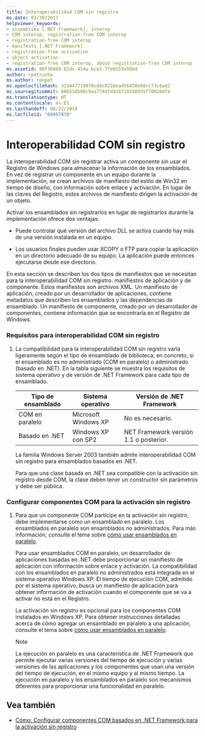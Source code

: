 ```yaml
---
title: Interoperabilidad COM sin registro
ms.date: 03/30/2017
helpviewer_keywords:
- assemblies [.NET Framework], interop
- COM interop, registration-free COM interop
- registration-free COM interop
- manifests [.NET Framework]
- registration-free activation
- object activation
- registration-free COM interop, about registration-free COM interop
ms.assetid: 90f308b9-82dc-414a-bce1-77e0155e56bd
author: rpetrusha
ms.author: ronpet
ms.openlocfilehash: 3134477198f0cd4c821bea456450e98cc73c6ad2
ms.sourcegitcommit: 68653db98c5ea7744fd438710248935f70020dfb
ms.translationtype: HT
ms.contentlocale: es-ES
ms.lasthandoff: 08/22/2019
ms.locfileid: "69957470"
---
```

# <a name="registration-free-com-interop"></a>Interoperabilidad COM sin registro
La interoperabilidad COM sin registrar activa un componente sin usar el Registro de Windows para almacenar la información de los ensamblados. En vez de registrar un componente en un equipo durante la implementación, se crean archivos de manifiesto del estilo de Win32 en tiempo de diseño, con información sobre enlace y activación. En lugar de las claves del Registro, estos archivos de manifiesto dirigen la activación de un objeto.  
  
 Activar los ensamblados sin registrarlos en lugar de registrarlos durante la implementación ofrece dos ventajas:  
  
- Puede controlar qué versión del archivo DLL se activa cuando hay más de una versión instalada en un equipo.  
  
- Los usuarios finales pueden usar XCOPY o FTP para copiar la aplicación en un directorio adecuado de su equipo. La aplicación puede entonces ejecutarse desde ese directorio.  
  
 En esta sección se describen los dos tipos de manifiestos que se necesitan para la interoperabilidad COM sin registro: manifiestos de aplicación y de componente. Estos manifiestos son archivos XML. Un manifiesto de aplicación, creado por un desarrollador de aplicaciones, contiene metadatos que describen los ensamblados y las dependencias de ensamblado. Un manifiesto de componente, creado por un desarrollador de componentes, contiene información que se encontraría en el Registro de Windows.  
  
### <a name="requirements-for-registration-free-com-interop"></a>Requisitos para interoperabilidad COM sin registro  
  
1. La compatibilidad para la interoperabilidad COM sin registro varía ligeramente según el tipo de ensamblado de biblioteca; en concreto, si el ensamblado es no administrado (COM en paralelo) o administrado (basado en .NET). En la tabla siguiente se muestra los requisitos de sistema operativo y de versión de .NET Framework para cada tipo de ensamblado.  
  
    |Tipo de ensamblado|Sistema operativo|Versión de .NET Framework|  
    |-------------------|----------------------|----------------------------|  
    |COM en paralelo|Microsoft Windows XP|No es necesario.|  
    |Basado en .NET|Windows XP con SP2|NET Framework versión 1.1 o posterior.|  
  
     La familia Windows Server 2003 también admite interoperabilidad COM sin registro para ensamblados basados en .NET.  
  
     Para que una clase basada en .NET sea compatible con la activación sin registro desde COM, la clase deben tener un constructor sin parámetros y debe ser pública.  
  
### <a name="configuring-com-components-for-registration-free-activation"></a>Configurar componentes COM para la activación sin registro  
  
1. Para que un componente COM participe en la activación sin registro, debe implementarse como un ensamblado en paralelo. Los ensamblados en paralelo son ensamblados no administrados.  Para más información, consulte el tema sobre [cómo usar ensamblados en paralelo](/windows/desktop/SbsCs/using-side-by-side-assemblies).  
  
     Para usar ensamblados COM en paralelo, un desarrollador de aplicaciones basadas en .NET debe proporcionar un manifiesto de aplicación con información sobre enlace y activación. La compatibilidad con los ensamblados en paralelo no administrados está integrada en el sistema operativo Windows XP. El tiempo de ejecución COM, admitido por el sistema operativo, busca un manifiesto de aplicación para obtener información de activación cuando el componente que se va a activar no está en el Registro.  
  
     La activación sin registro es opcional para los componentes COM instalados en Windows XP. Para obtener instrucciones detalladas acerca de cómo agregar un ensamblado en paralelo a una aplicación, consulte el tema sobre [cómo usar ensamblados en paralelo](/windows/desktop/SbsCs/using-side-by-side-assemblies).  
  
    > [!NOTE]
    > La ejecución en paralelo es una característica de .NET Framework que permite ejecutar varias versiones del tiempo de ejecución y varias versiones de las aplicaciones y los componentes que usan una versión del tiempo de ejecución, en el mismo equipo y al mismo tiempo. La ejecución en paralelo y los ensamblados en paralelo son mecanismos diferentes para proporcionar una funcionalidad en paralelo.  
  
## <a name="see-also"></a>Vea también

- [Cómo: Configurar componentes COM basados en .NET Framework para la activación sin registro](../../../docs/framework/interop/configure-net-framework-based-com-components-for-reg.md)
